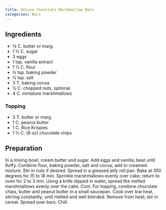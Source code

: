 ```yaml
---
title: Deluxe Chocolate Marshmallow Bars
categories: Bars
---
```


## Ingredients

- ¾ C. butter or marg.
- 1 ½ C. sugar
- 3 eggs
- 1 tsp. vanilla extract
- 1 ⅓ C. flour
- ½ tsp. baking powder
- ½ tsp. salt
- 3 T. baking cocoa
- ½ C. chopped nuts, optional
- 4 C. miniature marshmallows

### Topping

- 3 T. butter or marg.
- 1 C.  peanut butter
- 1 C.  Rice Krispies
- 1 ⅓ C.  (8 oz) chocolate chips

## Preparation

In a mixing bowl, cream butter and sugar.  Add eggs and vanilla; beat until fluffy.  Combine flour, baking powder, salt and cocoa; add to creamed mixture.  Stir in nuts if desired.  Spread in a greased jelly roll pan.  Bake at 350 degrees for 15 to 18 min.  Sprinkle marshmallows evenly over cake; return to oven for 2 to 3 min.  Using a knife dipped in water, spread the melted marshmallows evenly over the cake. Cool.  For topping, combine chocolate chips, butter and peanut butter in a small saucepan.  Cook over low heat, stirring constantly, until melted and well blended.  Remove from heat; stir in cereal.  Spread over bars.  Chill.

